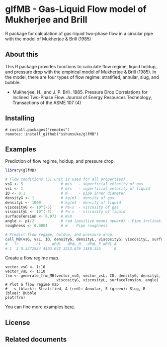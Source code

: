 # glfMB - Gas-Liquid Flow model of Mukherjee and Brill

R package for calculation of gas-liquid two-phase flow in a circular pipe with the model of Mukherjee &amp; Brill (1985) 


## About this 

This R package provides functions to calculate flow regime, liquid holdup, and pressure drop with the empirical model of Mukherjee &amp; Brill (1985). In the model, there are four types of flow regime: stratified, annular, slug, and bubble. 

* Mukherjee, H., and J. P. Brill. 1985. Pressure Drop Correlations for Inclined Two-Phase Flow. Journal of Energy Resources Technology, Transactions of the ASME 107 (4)


## Installing 

```
# install.packages("remotes")
remotes::install_github("sshunsuke/glfMB")
```

## Examples

Prediction of flow regime, holdup, and pressure drop. 

```r
library(glfMB)

# Flow conditions (SI unit is used for all properties)
vsG <- 5                 # m/s   - superficial velocity of gas
vsL <- 1                 # m/s   - superficial velocity of liquid
ID <- 0.1                # m     - pipe inner diameter
densityG <- 1            # kg/m3 - density of gas
densityL <- 1000         # kg/m3 - density of liquid 
viscosityG <- 10^(-5)    # Pa-s  - viscosity of gas
viscosityL <- 10^(-3)    # Pa-s  - viscosity of liquid
surfaceTension <- 0.072  # N/m
angle <- pi/2            # rad (positive means upward) - Pipe inclination 
roughness <- 0.0001      # m  - Pipe roughness

# Predict flow regime, holdup, and pressure drop. 
call_MB(vsG, vsL, ID, densityG, densityL, viscosityG, viscosityL, surfaceTension, angle, roughness)
#   fr        hl     dPdL   dPdL_H   dPdL_F dPdL_A
# 1  3 0.3272534 4403.032 3213.676 1189.355      0
```

Create a flow regime map. 

```
vector_vsG <- 1:10
vector_vsL <- 1:10
frm <- generate_frm_MB(vector_vsG, vector_vsL, ID, densityG, densityL,
                       viscosityG, viscosityL, surfaceTension, angle)
# Plot a flow regime map
#   s (black): Stratified, A (red): Annular, S (green): Slug, B (blue): Bubble
plot(frm)
```

You can fine more examples [here](EXAMPLES.md). 


## License 



## Related documents


